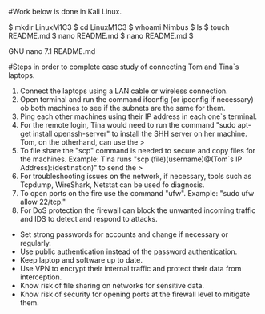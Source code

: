 #Work below is done in Kali Linux.








$ mkdir LinuxM1C3
$ cd LinuxM1C3
$ whoami
Nimbus
$ ls
$ touch README.md
$ nano README.md
$ nano README.md
$ 


  GNU nano 7.1                                                                        README.md                                                                                 

#Steps in order to complete case study of connecting Tom and Tina`s laptops.


1. Connect the laptops using a LAN cable or wireless connection.
2. Open terminal and run the command ifconfig (or ipconfig if necessary) ob both machines to see if the subnets are the same for them.
3. Ping each other machines using their IP address in each one`s terminal.
4. For the remote login, Tina would need to run the command "sudo apt-get install openssh-server" to install the SHH server on her machine. Tom, on the otherhand, can use the >
5. To file share the "scp" command is needed to secure and copy files for the machines. Example: Tina runs "scp (file)(username)@(Tom`s IP Address):(destination)" to send the >
6. For troubleshooting issues on the network, if necessary, tools such as Tcpdump, WireShark, Netstat can be used fo diagnosis.
7. To open ports on the fire use the command "ufw". Example: "sudo ufw allow 22/tcp."
8. For DoS protection the firewall can block the unwanted incoming traffic and IDS to detect and respond to attacks.


- Set strong passwords for accounts and change if necessary or regularly.
- Use public authentication instead of the password authentication.
- Keep laptop and software up to date.
- Use VPN to encrypt their internal traffic and protect their data from interception.
- Know risk of file sharing on networks for sensitive data.
- Know risk of security for opening ports at the firewall level to mitigate them.


